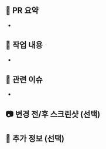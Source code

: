 ## 🚀 PR 요약

<!-- 어떤 변경을 했는지 한 줄 요약해주세요
예시)
  - 다크 모드 기능 추가
  - 로그인 API 버그 수정
-->

-

## 📌 작업 내용

<!-- 어떤 작업을 했는지 자세히 설명해주세요
예시)
  - 다크 모드 토글 버튼 추가
  - 사용자의 테마 설정을 로컬 스토리지에 저장
-->

-

## 🔗 관련 이슈

<!-- 이 PR이 해결하는 이슈 번호를 입력해주세요 (#이슈번호를 입력하면 자동으로 하단에 이슈가 매칭됩니다 😀)
예시)
  - #3
  - #17
-->

-

## 📷 변경 전/후 스크린샷 (선택)

<!-- UI 변경 사항이 있다면 스크린샷을 첨부해주세요 -->

## 📝 추가 정보 (선택)

<!-- PR과 관련하여 추가로 공유할 내용이 있다면 적어주세요
예시)
  - 배포 시 `.env` 설정 변경 필요
  - 관련 API 문서 업데이트 필요
-->

